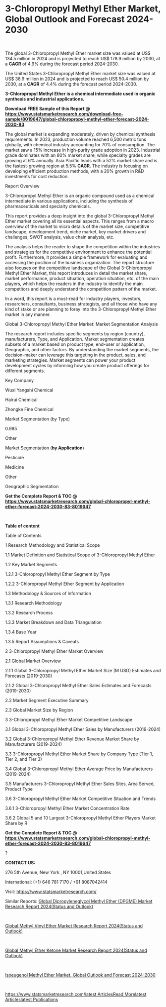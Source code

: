 <h1>3-Chloropropyl Methyl Ether Market, Global Outlook and Forecast 2024-2030</h1><br/><p>The global 3-Chloropropyl Methyl Ether market size was valued at US$ 134.5 million in 2024 and is projected to reach US$ 178.9 million by 2030, at a <strong>CAGR</strong> of 4.9% during the forecast period 2024-2030.</p>
 
 
 
 <p>The United States 3-Chloropropyl Methyl Ether market size was valued at US$ 38.9 million in 2024 and is projected to reach US$ 50.4 million by 2030, at a <strong>CAGR</strong> of 4.4% during the forecast period 2024-2030.</p>
 
 
 
 <p><strong>3-Chloropropyl Methyl Ether is a chemical intermediate used in organic synthesis and industrial applications.</strong></p>
 
 
 
 <p><strong>Download FREE Sample of this Report @ <a href="https://www.statsmarketresearch.com/download-free-sample/8019647/global-chloropropyl-methyl-ether-forecast-2024-2030-83">https://www.statsmarketresearch.com/download-free-sample/8019647/global-chloropropyl-methyl-ether-forecast-2024-2030-83</a></strong></p>
 
 
 
 <p>The global market is expanding moderately, driven by chemical synthesis requirements. In 2023, production volume reached 6,500 metric tons globally, with chemical industry accounting for 70% of consumption. The market saw a 15% increase in high-purity grade adoption in 2023. Industrial grade dominates with an 80% market share, while specialty grades are growing at 6% annually. Asia Pacific leads with a 52% market share and is the fastest-growing region at 5.5% <strong>CAGR</strong>. The industry is focusing on developing efficient production methods, with a 20% growth in R&D investments for cost reduction.</p>
 
 
 
 <p>Report Overview</p>
 
 
 
 <p>3-Chloropropyl Methyl Ether is an organic compound used as a chemical intermediate in various applications, including the synthesis of pharmaceuticals and specialty chemicals.</p>
 
 
 
 <p>This report provides a deep insight into the global 3-Chloropropyl Methyl Ether market covering all its essential aspects. This ranges from a macro overview of the market to micro details of the market size, competitive landscape, development trend, niche market, key market drivers and challenges, SWOT analysis, value chain analysis, etc.</p>
 
 
 
 <p>The analysis helps the reader to shape the competition within the industries and strategies for the competitive environment to enhance the potential profit. Furthermore, it provides a simple framework for evaluating and accessing the position of the business organization. The report structure also focuses on the competitive landscape of the Global 3-Chloropropyl Methyl Ether Market, this report introduces in detail the market share, market performance, product situation, operation situation, etc. of the main players, which helps the readers in the industry to identify the main competitors and deeply understand the competition pattern of the market.</p>
 
 
 
 <p>In a word, this report is a must-read for industry players, investors, researchers, consultants, business strategists, and all those who have any kind of stake or are planning to foray into the 3-Chloropropyl Methyl Ether market in any manner.</p>
 
 
 
 <p>Global 3-Chloropropyl Methyl Ether Market: Market Segmentation Analysis</p>
 
 
 
 <p>The research report includes specific segments by region (country), manufacturers, Type, and Application. Market segmentation creates subsets of a market based on product type, end-user or application, Geographic, and other factors. By understanding the market segments, the decision-maker can leverage this targeting in the product, sales, and marketing strategies. Market segments can power your product development cycles by informing how you create product offerings for different segments.</p>
 
 
 
 <p>Key Company</p>
 
 
 
 <p>Wuxi Yangshi Chemical</p>
 
 
 
 <p>Hairui Chemical</p>
 
 
 
 <p>Zhongke Fine Chemical</p>
 
 
 
 <p>Market Segmentation (by Type)</p>
 
 
 
 <p>0.985</p>
 
 
 
 <p>Other</p>
 
 
 
 <p>Market Segmentation (<strong>by Application</strong>)</p>
 
 
 
 <p>Pesticide</p>
 
 
 
 <p>Medicine</p>
 
 
 
 <p>Other</p>
 
 
 
 <p>Geographic Segmentation</p>
 
 
 
 <div><b>Get the Complete Report & TOC @ <a href="https://www.statsmarketresearch.com/global-chloropropyl-methyl-ether-forecast-2024-2030-83-8019647">https://www.statsmarketresearch.com/global-chloropropyl-methyl-ether-forecast-2024-2030-83-8019647</a></b></div>
 
 
 
 <p><br />
 
 <b>Table of content</b></p>
 
 
 
 <p>Table of Contents<br />
 
 1 Research Methodology and Statistical Scope<br />
 
 1.1 Market Definition and Statistical Scope of 3-Chloropropyl Methyl Ether<br />
 
 1.2 Key Market Segments<br />
 
 1.2.1 3-Chloropropyl Methyl Ether Segment by Type<br />
 
 1.2.2 3-Chloropropyl Methyl Ether Segment by Application<br />
 
 1.3 Methodology & Sources of Information<br />
 
 1.3.1 Research Methodology<br />
 
 1.3.2 Research Process<br />
 
 1.3.3 Market Breakdown and Data Triangulation<br />
 
 1.3.4 Base Year<br />
 
 1.3.5 Report Assumptions & Caveats<br />
 
 2 3-Chloropropyl Methyl Ether Market Overview<br />
 
 2.1 Global Market Overview<br />
 
 2.1.1 Global 3-Chloropropyl Methyl Ether Market Size (M USD) Estimates and Forecasts (2019-2030)<br />
 
 2.1.2 Global 3-Chloropropyl Methyl Ether Sales Estimates and Forecasts (2019-2030)<br />
 
 2.2 Market Segment Executive Summary<br />
 
 2.3 Global Market Size by Region<br />
 
 3 3-Chloropropyl Methyl Ether Market Competitive Landscape<br />
 
 3.1 Global 3-Chloropropyl Methyl Ether Sales by Manufacturers (2019-2024)<br />
 
 3.2 Global 3-Chloropropyl Methyl Ether Revenue Market Share by Manufacturers (2019-2024)<br />
 
 3.3 3-Chloropropyl Methyl Ether Market Share by Company Type (Tier 1, Tier 2, and Tier 3)<br />
 
 3.4 Global 3-Chloropropyl Methyl Ether Average Price by Manufacturers (2019-2024)<br />
 
 3.5 Manufacturers 3-Chloropropyl Methyl Ether Sales Sites, Area Served, Product Type<br />
 
 3.6 3-Chloropropyl Methyl Ether Market Competitive Situation and Trends<br />
 
 3.6.1 3-Chloropropyl Methyl Ether Market Concentration Rate<br />
 
 3.6.2 Global 5 and 10 Largest 3-Chloropropyl Methyl Ether Players Market Share by R</p>
 
 
 
 <div><b>Get the Complete Report & TOC @ <a href="https://www.statsmarketresearch.com/global-chloropropyl-methyl-ether-forecast-2024-2030-83-8019647">https://www.statsmarketresearch.com/global-chloropropyl-methyl-ether-forecast-2024-2030-83-8019647</a></b></div>
 
 
 
 <p>? </p>
 
 
 
 <p><b>CONTACT US:</b><br />
 
 276 5th Avenue, New York , NY 10001,United States<br />
 
 International: (+1) 646 781 7170 / +91 8087042414<br />
 
 Visit: <a href="https://www.statsmarketresearch.com/">https://www.statsmarketresearch.com/</a><br />
 
 Similar Reports: <a href="https://www.statsmarketresearch.com/global-chloropropyl-methyl-ether-forecast-2024-2030-83-8019647">Global Dipropyleneglycol Methyl Ether (DPGME) Market Research Report 2024(Status and Outlook)</a><br />
 
 <br />
 
 <a href="https://www.statsmarketresearch.com/global-chloropropyl-methyl-ether-forecast-2024-2030-83-8019647">Global Methyl Vinyl Ether Market Research Report 2024(Status and Outlook)</a><br />
 
 <br />
 
 <a href="https://www.statsmarketresearch.com/global-chloropropyl-methyl-ether-forecast-2024-2030-83-8019647">Global Methyl Ether Ketone Market Research Report 2024(Status and Outlook)</a><br />
 
 <br />
 
 <a href="https://www.statsmarketresearch.com/global-chloropropyl-methyl-ether-forecast-2024-2030-83-8019647">Isoeugenol Methyl Ether Market, Global Outlook and Forecast 2024-2030</a><br />
 
 <br />
 
 <a href="https://gyeongbokgung.com">https://www.statsmarketresearch.com/</a><a href="https://hallyeomaritime.com">latest Articles</a><a href="https://jingwansa.com">Read More</a><a href="https://nguoiviet.jp/">latest Articles</a><a href="https://www.intelmarketresearch.com/">latest Publications</a></p>